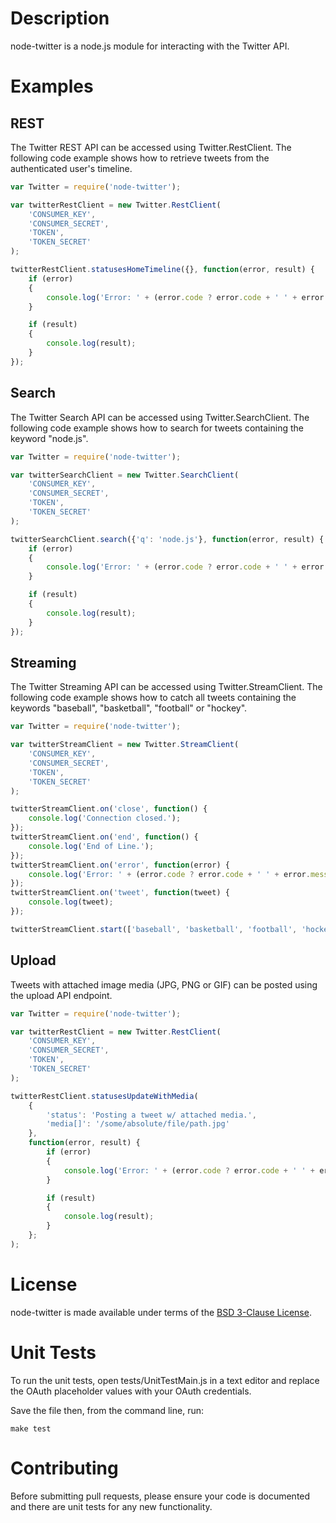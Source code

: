 # Description

node-twitter is a node.js module for interacting with the Twitter API.

# Examples

## REST

The Twitter REST API can be accessed using Twitter.RestClient. The following code example shows how to retrieve tweets from the authenticated user's timeline.

```javascript
var Twitter = require('node-twitter');

var twitterRestClient = new Twitter.RestClient(
    'CONSUMER_KEY',
    'CONSUMER_SECRET',
    'TOKEN',
    'TOKEN_SECRET'
);

twitterRestClient.statusesHomeTimeline({}, function(error, result) {
    if (error)
    {
        console.log('Error: ' + (error.code ? error.code + ' ' + error.message : error.message));
    }

    if (result)
    {
        console.log(result);
    }
});
```

## Search

The Twitter Search API can be accessed using Twitter.SearchClient. The following code example shows how to search for tweets containing the keyword "node.js".

```javascript
var Twitter = require('node-twitter');

var twitterSearchClient = new Twitter.SearchClient(
    'CONSUMER_KEY',
    'CONSUMER_SECRET',
    'TOKEN',
    'TOKEN_SECRET'
);

twitterSearchClient.search({'q': 'node.js'}, function(error, result) {
    if (error)
    {
        console.log('Error: ' + (error.code ? error.code + ' ' + error.message : error.message));
    }

    if (result)
    {
        console.log(result);
    }
});
```

## Streaming

The Twitter Streaming API can be accessed using Twitter.StreamClient. The following code example shows how to catch all tweets containing the keywords "baseball", "basketball", "football" or "hockey".

```javascript
var Twitter = require('node-twitter');

var twitterStreamClient = new Twitter.StreamClient(
    'CONSUMER_KEY',
    'CONSUMER_SECRET',
    'TOKEN',
    'TOKEN_SECRET'
);

twitterStreamClient.on('close', function() {
    console.log('Connection closed.');
});
twitterStreamClient.on('end', function() {
    console.log('End of Line.');
});
twitterStreamClient.on('error', function(error) {
    console.log('Error: ' + (error.code ? error.code + ' ' + error.message : error.message));
});
twitterStreamClient.on('tweet', function(tweet) {
    console.log(tweet);
});

twitterStreamClient.start(['baseball', 'basketball', 'football', 'hockey']);
```

## Upload

Tweets with attached image media (JPG, PNG or GIF) can be posted using the upload API endpoint.

```javascript
var Twitter = require('node-twitter');

var twitterRestClient = new Twitter.RestClient(
    'CONSUMER_KEY',
    'CONSUMER_SECRET',
    'TOKEN',
    'TOKEN_SECRET'
);

twitterRestClient.statusesUpdateWithMedia(
    {
        'status': 'Posting a tweet w/ attached media.',
        'media[]': '/some/absolute/file/path.jpg'
    },
    function(error, result) {
        if (error)
        {
            console.log('Error: ' + (error.code ? error.code + ' ' + error.message : error.message));
        }

        if (result)
        {
            console.log(result);
        }
    };
);
```

# License

node-twitter is made available under terms of the [BSD 3-Clause License](http://www.opensource.org/licenses/BSD-3-Clause).

# Unit Tests

To run the unit tests, open tests/UnitTestMain.js in a text editor and replace the OAuth placeholder values with your OAuth credentials. 

Save the file then, from the command line, run:

    make test

# Contributing

Before submitting pull requests, please ensure your code is documented and there are unit tests for any new functionality.

